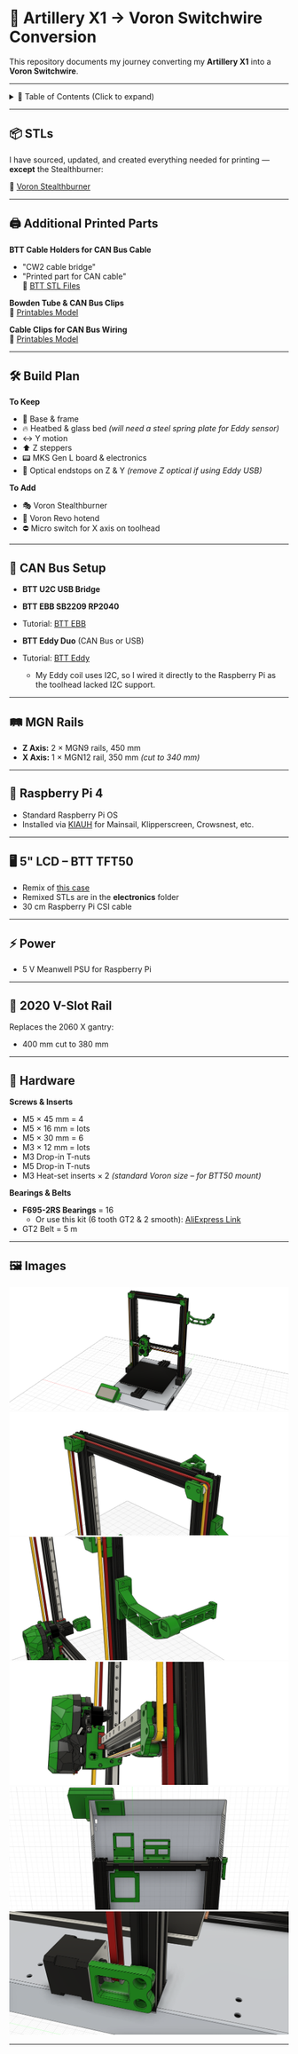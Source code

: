 # 🚀 Artillery X1 → Voron Switchwire Conversion

This repository documents my journey converting my **Artillery X1** into a **Voron Switchwire**.

---

<details>
<summary>📜 Table of Contents (Click to expand)</summary>

- [📦 STLs](#-stls)
- [🖨️ Additional Printed Parts](#️-additional-printed-parts)
- [🛠 Build Plan](#-build-plan)
- [🔌 CAN Bus Setup](#-can-bus-setup)
- [🛤 MGN Rails](#-mgn-rails)
- [🍓 Raspberry Pi 4](#-raspberry-pi-4)
- [🖥 5" LCD – BTT TFT50](#-5-lcd--btt-tft50)
- [⚡ Power](#-power)
- [📏 2020 V-Slot Rail](#-2020-v-slot-rail)
- [🔩 Hardware](#-hardware)
- [🖼 Images](#-images)

</details>

---

## 📦 STLs
I have sourced, updated, and created everything needed for printing — **except** the Stealthburner:

🔗 [Voron Stealthburner](https://github.com/VoronDesign/Voron-Stealthburner)

---

## 🖨️ Additional Printed Parts

**BTT Cable Holders for CAN Bus Cable**  
- "CW2 cable bridge"  
- "Printed part for CAN cable"  
🔗 [BTT STL Files](https://github.com/bigtreetech/EBB/tree/master/EBB%20SB2240_2209%20CAN/STL)  

**Bowden Tube & CAN Bus Clips**  
🔗 [Printables Model](https://www.printables.com/model/741489-bowden-tube-and-canbus-usb-cable-support-clips/files)  

**Cable Clips for CAN Bus Wiring**  
🔗 [Printables Model](https://www.printables.com/model/538726-voron-2020-aluminum-profile-cable-clip-bigger-size)  

---

## 🛠 Build Plan

**To Keep**  
- 🖤 Base & frame  
- 🔥 Heatbed & glass bed *(will need a steel spring plate for Eddy sensor)*  
- ↔️ Y motion  
- ⬆️ Z steppers  
- 📟 MKS Gen L board & electronics  
- 📏 Optical endstops on Z & Y *(remove Z optical if using Eddy USB)*  

**To Add**  
- 🎭 Voron Stealthburner  
- 🧵 Voron Revo hotend  
- ⛔ Micro switch for X axis on toolhead  

---

## 🔌 CAN Bus Setup

- **BTT U2C USB Bridge**  
- **BTT EBB SB2209 RP2040**  
- Tutorial: [BTT EBB](https://github.com/bigtreetech/EBB)  

- **BTT Eddy Duo** (CAN Bus or USB)  
- Tutorial: [BTT Eddy](https://github.com/bigtreetech/Eddy)  
    - My Eddy coil uses I2C, so I wired it directly to the Raspberry Pi as the toolhead lacked I2C support.  

---

## 🛤 MGN Rails

- **Z Axis:** 2 × MGN9 rails, 450 mm  
- **X Axis:** 1 × MGN12 rail, 350 mm *(cut to 340 mm)*  

---

## 🍓 Raspberry Pi 4

- Standard Raspberry Pi OS  
- Installed via [KIAUH](https://github.com/dw-0/kiauh) for Mainsail, Klipperscreen, Crowsnest, etc.  

---

## 🖥 5" LCD – BTT TFT50

- Remix of [this case](https://www.printables.com/model/198864-btt-tft50-v20-casehousing-mount-revision-2/files)  
- Remixed STLs are in the **electronics** folder  
- 30 cm Raspberry Pi CSI cable  

---

## ⚡ Power

- 5 V Meanwell PSU for Raspberry Pi  

---

## 📏 2020 V-Slot Rail

Replaces the 2060 X gantry:  
- 400 mm cut to 380 mm  

---

## 🔩 Hardware

**Screws & Inserts**  
- M5 × 45 mm = 4  
- M5 × 16 mm = lots  
- M5 × 30 mm = 6  
- M3 × 12 mm = lots  
- M3 Drop-in T-nuts  
- M5 Drop-in T-nuts  
- M3 Heat-set inserts × 2 *(standard Voron size – for BTT50 mount)*  

**Bearings & Belts**  
- **F695-2RS Bearings** = 16  
  - Or use this kit (6 tooth GT2 & 2 smooth): [AliExpress Link](https://www.aliexpress.com/item/1005005767406346.html)  
- GT2 Belt = 5 m  

---

## 🖼 Images  

![Switchwire](images/image1.png)  
![Switchwire](images/image2.png)  
![Switchwire](images/image3.png)  
![Switchwire](images/image4.png)  
![Switchwire](images/image5.png)  
![Switchwire](images/image6.png)  

---
